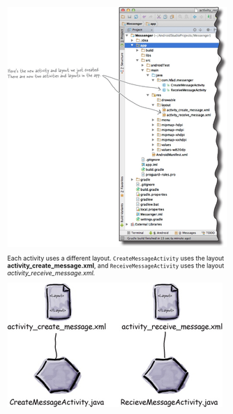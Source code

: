 ![](.guides/img/11filetree.png)


Each activity uses a different layout. `CreateMessageActivity` uses the layout **activity_create_message.xml**, and `ReceiveMessageActivity` uses the layout *activity_receive_message.xml.*

![](.guides/img/12files.png)